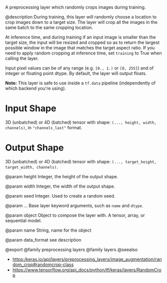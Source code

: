 A preprocessing layer which randomly crops images during training.

@description
During training, this layer will randomly choose a location to crop images
down to a target size. The layer will crop all the images in the same batch
to the same cropping location.

At inference time, and during training if an input image is smaller than the
target size, the input will be resized and cropped so as to return the
largest possible window in the image that matches the target aspect ratio.
If you need to apply random cropping at inference time, set `training` to
True when calling the layer.

Input pixel values can be of any range (e.g. `[0., 1.)` or `[0, 255]`) and
of integer or floating point dtype. By default, the layer will output
floats.

**Note:** This layer is safe to use inside a `tf.data` pipeline
(independently of which backend you're using).

# Input Shape
3D (unbatched) or 4D (batched) tensor with shape:
`(..., height, width, channels)`, in `"channels_last"` format.

# Output Shape
3D (unbatched) or 4D (batched) tensor with shape:
`(..., target_height, target_width, channels)`.

@param height
Integer, the height of the output shape.

@param width
Integer, the width of the output shape.

@param seed
Integer. Used to create a random seed.

@param ...
Base layer keyword arguments, such as
`name` and `dtype`.

@param object
Object to compose the layer with. A tensor, array, or sequential model.

@param name
String, name for the object

@param data_format
see description

@export
@family preprocessing layers
@family layers
@seealso
+ <https:/keras.io/api/layers/preprocessing_layers/image_augmentation/random_crop#randomcrop-class>
+ <https://www.tensorflow.org/api_docs/python/tf/keras/layers/RandomCrop>
